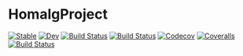 # HomalgProject

[![Stable](https://img.shields.io/badge/docs-stable-blue.svg)](https://homalg-project.github.io/HomalgProject.jl/stable)
[![Dev](https://img.shields.io/badge/docs-dev-blue.svg)](https://homalg-project.github.io/HomalgProject.jl/dev)
[![Build Status](https://travis-ci.com/homalg-project/HomalgProject.jl.svg?branch=master)](https://travis-ci.com/homalg-project/HomalgProject.jl)
[![Build Status](https://ci.appveyor.com/api/projects/status/github/homalg-project/HomalgProject.jl?svg=true)](https://ci.appveyor.com/project/homalg-project/HomalgProject-jl)
[![Codecov](https://codecov.io/gh/homalg-project/HomalgProject.jl/branch/master/graph/badge.svg)](https://codecov.io/gh/homalg-project/HomalgProject.jl)
[![Coveralls](https://coveralls.io/repos/github/homalg-project/HomalgProject.jl/badge.svg?branch=master)](https://coveralls.io/github/homalg-project/HomalgProject.jl?branch=master)
[![Build Status](https://api.cirrus-ci.com/github/homalg-project/HomalgProject.jl.svg)](https://cirrus-ci.com/github/homalg-project/HomalgProject.jl)
